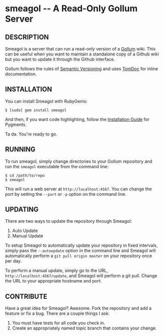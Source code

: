 smeagol -- A Read-Only Gollum Server
=============================================

## DESCRIPTION

Smeagol is a server that can run a read-only version of a
[Gollum](http://github.com/github/gollum) wiki. This can be useful when you want
to maintain a standalone copy of a Github wiki but you want to update it through
the Github interface.

Gollum follows the rules of [Semantic Versioning](http://semver.org/) and uses
[TomDoc](http://tomdoc.org/) for inline documentation.


## INSTALLATION

You can install Smeagol with RubyGems:

	$ [sudo] gem install smeagol

And then, if you want code highlighting, follow the
[Installation Guide](http://pygments.org/docs/installation) for Pygments.

Ta da. You're ready to go.


## RUNNING

To run smeagol, simply change directories to your Gollum repository and run the
`smeagol` executable from the command line:

	$ cd /path/to/repo
	$ smeagol

This will run a web server at `http://localhost:4567`. You can change the port
by setting the `--port` or `-p` option on the command line.


## UPDATING

There are two ways to update the repository through Smeagol:

1. Auto Update
1. Manual Update

To setup Smeagol to automatically update your repository in fixed intervals,
simply pass the `--autoupdate` option in the command line and Smeagol will
automatically perform a `git pull origin master` on your repository once per
day.

To perform a manual update, simply go to the URL,
`http://localhost:4567/update`, and Smeagol will perform a git pull. Change the
URL to your appropriate hostname and port.


## CONTRIBUTE

Have a great idea for Smeagol? Awesome. Fork the repository and add a feature
or fix a bug. There are a couple things I ask:

1. You must have tests for all code you check in.
1. Create an appropriately named topic branch that contains your change.